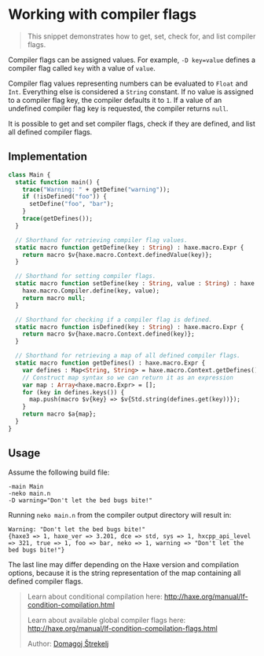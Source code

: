 [tags]: / "macro-function"

# Working with compiler flags

> This snippet demonstrates how to get, set, check for, and list compiler flags.

Compiler flags can be assigned values. For example, `-D key=value` defines a compiler flag called `key` with a value of `value`.

Compiler flag values representing numbers can be evaluated to `Float` and `Int`. Everything else is considered a `String` constant. If no value is assigned to a compiler flag key, the compiler defaults it to `1`. If a value of an undefined compiler flag key is requested, the compiler returns `null`.

It is possible to get and set compiler flags, check if they are defined, and list all defined compiler flags.

## Implementation
```haxe
class Main {
  static function main() {
    trace("Warning: " + getDefine("warning"));
    if (!isDefined("foo")) {
      setDefine("foo", "bar");
    }
    trace(getDefines());
  }

  // Shorthand for retrieving compiler flag values.
  static macro function getDefine(key : String) : haxe.macro.Expr {
    return macro $v{haxe.macro.Context.definedValue(key)};
  }

  // Shorthand for setting compiler flags.
  static macro function setDefine(key : String, value : String) : haxe.macro.Expr {
    haxe.macro.Compiler.define(key, value);
    return macro null;
  }

  // Shorthand for checking if a compiler flag is defined.
  static macro function isDefined(key : String) : haxe.macro.Expr {
    return macro $v{haxe.macro.Context.defined(key)};
  }

  // Shorthand for retrieving a map of all defined compiler flags.
  static macro function getDefines() : haxe.macro.Expr {
    var defines : Map<String, String> = haxe.macro.Context.getDefines();
    // Construct map syntax so we can return it as an expression
    var map : Array<haxe.macro.Expr> = [];
    for (key in defines.keys()) {
      map.push(macro $v{key} => $v{Std.string(defines.get(key))});
    }
    return macro $a{map};
  }
}
```

## Usage

Assume the following build file:

```
-main Main
-neko main.n
-D warning="Don't let the bed bugs bite!"
```

Running `neko main.n` from the compiler output directory will result in:

```
Warning: "Don't let the bed bugs bite!"
{haxe3 => 1, haxe_ver => 3.201, dce => std, sys => 1, hxcpp_api_level => 321, true => 1, foo => bar, neko => 1, warning => "Don't let the bed bugs bite!"}
```

The last line may differ depending on the Haxe version and compilation options, because it is the string representation of the map containing all defined compiler flags.

> Learn about conditional compilation here: <http://haxe.org/manual/lf-condition-compilation.html>
>
> Learn about available global compiler flags here: <http://haxe.org/manual/lf-condition-compilation-flags.html>
>
> Author: [Domagoj Štrekelj](http://github.com/dstrekelj)
